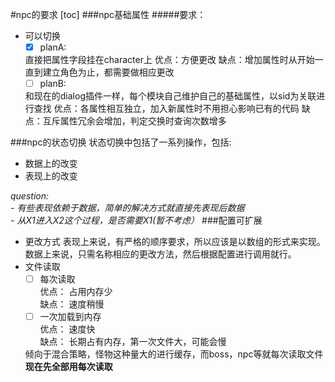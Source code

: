 #npc的要求
[toc]
###npc基础属性
#####要求：
-	可以切换
	- [X]	planA:

	直接把属性字段挂在character上
	优点：方便更改
	缺点：增加属性时从开始一直到建立角色为止，都需要做相应更改
	- [ ]	planB:

	和现在的dialog插件一样，每个模块自己维护自己的基础属性，以sid为关联进行查找
	优点：各属性相互独立，加入新属性时不用担心影响已有的代码
	缺点：互斥属性冗余会增加，判定交换时查询次数增多

###npc的状态切换
状态切换中包括了一系列操作，包括:

-	数据上的改变
-	表现上的改变

*question:*  
*-	有些表现依赖于数据，简单的解决方式就直接先表现后数据*  
*-	从X1进入X2这个过程，是否需要X1(暂不考虑）*
###配置可扩展

-	更改方式 
	表现上来说，有严格的顺序要求，所以应该是以数组的形式来实现。
	数据上来说，只需名称相应的更改方法，然后根据配置进行调用就行。
-	文件读取
	- [ ] 每次读取  
	优点： 占用内存少  
	缺点： 速度稍慢  
	- [ ] 一次加载到内存  
	优点： 速度快  
	缺点： 长期占有内存，第一次文件大，可能会慢  

	倾向于混合策略，怪物这种量大的进行缓存，而boss，npc等就每次读取文件
	__现在先全部用每次读取__